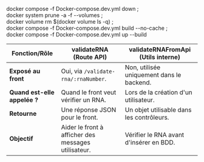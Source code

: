 
docker compose -f Docker-compose.dev.yml down ; \
docker system prune -a -f --volumes ; \
docker volume rm $(docker volume ls -q) ; \
docker compose -f Docker-compose.dev.yml build --no-cache ; \
docker compose -f Docker-compose.dev.yml up --build


| Fonction/Rôle         | validateRNA (Route API)                           | validateRNAFromApi (Utils interne)               |
|-----------------------|--------------------------------------------------|--------------------------------------------------|
| **Exposé au front**   | Oui, via `/validate-rna/:rnaNumber`.             | Non, utilisée uniquement dans le backend.       |
| **Quand est-elle appelée ?** | Quand le front veut vérifier un RNA.            | Lors de la création d'un utilisateur.           |
| **Retourne**          | Une réponse JSON pour le front.                 | Un objet utilisable dans les contrôleurs.       |
| **Objectif**          | Aider le front à afficher des messages utilisateur. | Vérifier le RNA avant d'insérer en BDD.         |





